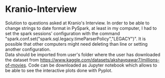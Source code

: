 # Kranio-Interview
Solution to questions asked at Kranio's Interview.
In order to be able to change strings to date format in PySpark, at least in my computer, I had to set the spark sessions' configuration with the command  "spark.conf.set("spark.sql.legacy.timeParserPolicy","LEGACY")". It is possible that other computers might need deleting than line or setting another configuration.  
Data should be imported from user's folder where the user has downloaded the dataset from https://www.kaggle.com/datasets/akshaypawar7/millions-of-movies.
Code can be downloaded as Jupyter notebook which allows to be able to see the interactive plots done with Pyplot.
